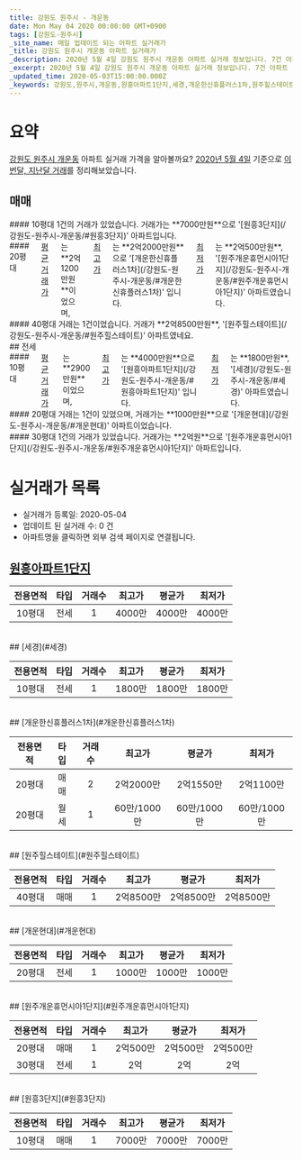 ```yaml
---
title: 강원도 원주시 - 개운동
date: Mon May 04 2020 00:00:00 GMT+0900
tags: [강원도-원주시]
_site_name: 매일 업데이트 되는 아파트 실거래가
_title: 강원도 원주시 개운동 아파트 실거래가
_description: 2020년 5월 4일 강원도 원주시 개운동 아파트 실거래 정보입니다. 7건 아파트 정보가 있습니다.
_excerpt: 2020년 5월 4일 강원도 원주시 개운동 아파트 실거래 정보입니다. 7건 아파트 정보가 있습니다.
_updated_time: 2020-05-03T15:00:00.000Z
_keywords: 강원도,원주시,개운동,원흥아파트1단지,세경,개운한신휴플러스1차,원주힐스테이트,개운현대,원주개운휴먼시아1단지,원흥3단지
---
```





# 요약
<ins>강원도 원주시 개운동</ins> 아파트 실거래 가격을 알아볼까요? <ins>2020년 5월 4일</ins> 기준으로 <ins>이번달, 지난달 거래</ins>를 정리해보았습니다.

## 매매
<div class="container">
<div class="six columns" markdown="1">
#### 10평대
1건의 거래가 있었습니다. 거래가는 **7000만원**으로 '[원흥3단지](/강원도-원주시-개운동/#원흥3단지)' 아파트입니다.
</div>
<div class="six columns" markdown="1">
#### 20평대
<ins>평균 거래가</ins>는 **2억1200만원**이었으며, <ins>최고가</ins>는 **2억2000만원**으로 '[개운한신휴플러스1차](/강원도-원주시-개운동/#개운한신휴플러스1차)' 입니다. <ins>최저가</ins>는 **2억500만원**, '[원주개운휴먼시아1단지](/강원도-원주시-개운동/#원주개운휴먼시아1단지)' 아파트였습니다.
</div>
</div>
<div class="container">
<div class="twelve columns" markdown="1">
#### 40평대
거래는 1건이었습니다. 거래가 **2억8500만원**, '[원주힐스테이트](/강원도-원주시-개운동/#원주힐스테이트)' 아파트였네요.
</div>
</div>
## 전세
<div class="container">
<div class="six columns" markdown="1">
#### 10평대
<ins>평균 거래가</ins>는 **2900만원**이었으며, <ins>최고가</ins>는 **4000만원**으로 '[원흥아파트1단지](/강원도-원주시-개운동/#원흥아파트1단지)' 입니다. <ins>최저가</ins>는 **1800만원**, '[세경](/강원도-원주시-개운동/#세경)' 아파트였습니다.
</div>
<div class="six columns" markdown="1">
#### 20평대
거래는 1건이 있었으며, 거래가는 **1000만원**으로 '[개운현대](/강원도-원주시-개운동/#개운현대)' 아파트이었습니다.
</div>
</div>
<div class="container">
<div class="twelve columns" markdown="1">
#### 30평대
1건의 거래가 있었습니다. 거래가는 **2억원**으로 '[원주개운휴먼시아1단지](/강원도-원주시-개운동/#원주개운휴먼시아1단지)' 아파트입니다.
</div>
</div>



# 실거래가 목록
- 실거래가 등록일: 2020-05-04
- 업데이트 된 실거래 수: 0 건
- 아파트명을 클릭하면 외부 검색 페이지로 연결됩니다.

## [원흥아파트1단지](#원흥아파트1단지)

|전용면적|타입|거래수|최고가|평균가|최저가|
|:---:|:---:|:---:|:---:|:---:|:---:|
|10평대|<span class="deal-type-2">전세</span>|1|4000만|4000만|4000만|

<br/>
## [세경](#세경)

|전용면적|타입|거래수|최고가|평균가|최저가|
|:---:|:---:|:---:|:---:|:---:|:---:|
|10평대|<span class="deal-type-2">전세</span>|1|1800만|1800만|1800만|

<br/>
## [개운한신휴플러스1차](#개운한신휴플러스1차)

|전용면적|타입|거래수|최고가|평균가|최저가|
|:---:|:---:|:---:|:---:|:---:|:---:|
|20평대|<span class="deal-type-1">매매</span>|2|2억2000만|2억1550만|2억1100만|
|20평대|<span class="deal-type-3">월세</span>|1|60만/1000만|60만/1000만|60만/1000만|

<br/>
## [원주힐스테이트](#원주힐스테이트)

|전용면적|타입|거래수|최고가|평균가|최저가|
|:---:|:---:|:---:|:---:|:---:|:---:|
|40평대|<span class="deal-type-1">매매</span>|1|2억8500만|2억8500만|2억8500만|

<br/>
## [개운현대](#개운현대)

|전용면적|타입|거래수|최고가|평균가|최저가|
|:---:|:---:|:---:|:---:|:---:|:---:|
|20평대|<span class="deal-type-2">전세</span>|1|1000만|1000만|1000만|

<br/>
## [원주개운휴먼시아1단지](#원주개운휴먼시아1단지)

|전용면적|타입|거래수|최고가|평균가|최저가|
|:---:|:---:|:---:|:---:|:---:|:---:|
|20평대|<span class="deal-type-1">매매</span>|1|2억500만|2억500만|2억500만|
|30평대|<span class="deal-type-2">전세</span>|1|2억|2억|2억|

<br/>
## [원흥3단지](#원흥3단지)

|전용면적|타입|거래수|최고가|평균가|최저가|
|:---:|:---:|:---:|:---:|:---:|:---:|
|10평대|<span class="deal-type-1">매매</span>|1|7000만|7000만|7000만|

<br/>



